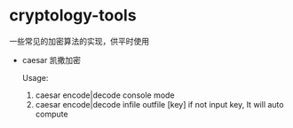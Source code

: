 # cryptology-tools
一些常见的加密算法的实现，供平时使用
* caesar  凯撒加密

  Usage:
	1. caesar encode|decode
	   console mode
	2. caesar encode|decode infile outfile [key]
	   if not input key, It will auto compute

